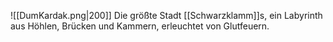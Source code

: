 ![[DumKardak.png|200]]
Die größte Stadt [[Schwarzklamm]]s, ein Labyrinth aus Höhlen, Brücken und Kammern, erleuchtet von Glutfeuern.